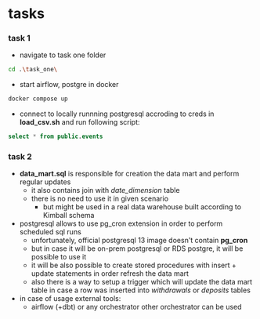 # tasks

### task 1

- navigate to task one folder
```sh
cd .\task_one\
```
- start airflow, postgre in docker
```sh
docker compose up
```
- connect to locally runnning postgresql accroding to creds in **load_csv.sh** and run following script:
```sql
select * from public.events
```

### task 2
- **data_mart.sql** is responsible for creation the data mart and perform regular updates
    - it also contains join with *date_dimension* table
    - there is no need to use it in given scenario
        - but might be used in a real data warehouse built according to Kimball schema
- postgresql allows to use pg_cron extension in order to perform scheduled sql runs
    - unfortunately, official postgresql 13 image doesn't contain **pg_cron** 
    - but in case it will be on-prem postgresql or RDS postgre, it will be possible to use it
    - it will be also possible to create stored procedures with insert + update statements in order refresh the data mart
    - also there is a way to setup a trigger which will update the data mart table in case a row was inserted into *withdrawals* or *deposits* tables
- in case of usage external tools:
    - airflow (+dbt) or any orchestrator other orchestrator can be used
